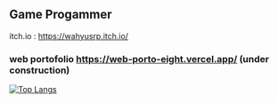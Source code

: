 

## Game Progammer
itch.io : https://wahyusrp.itch.io/
### web portofolio https://web-porto-eight.vercel.app/ (under construction)


[![Top Langs](https://github-readme-stats.vercel.app/api/top-langs/?username=sadasas&layout=compact&hide=AdverGame,LostArtefact)](https://github.com/sadasas/github-readme-stats)
